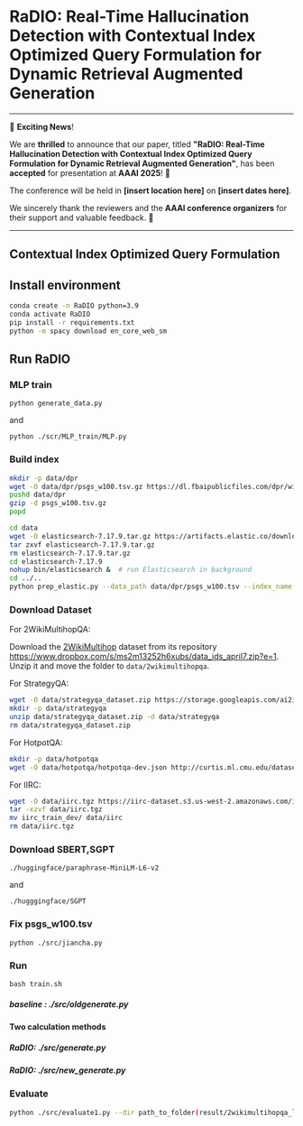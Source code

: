 # RaDIO: Real-Time Hallucination Detection with Contextual Index Optimized Query Formulation for Dynamic Retrieval Augmented Generation

---

🚀 **Exciting News**! 

We are **thrilled** to announce that our paper, titled **"RaDIO: Real-Time Hallucination Detection with Contextual Index Optimized Query Formulation for Dynamic Retrieval Augmented Generation"**, has been **accepted** for presentation at **AAAI 2025**! 🎉

The conference will be held in **[insert location here]** on **[insert dates here]**. 

We sincerely thank the reviewers and the **AAAI conference organizers** for their support and valuable feedback. 🙏

---


## Contextual Index Optimized Query Formulation



## Install environment

```bash
conda create -n RaDIO python=3.9
conda activate RaDIO
pip install -r requirements.txt
python -m spacy download en_core_web_sm
```

## Run RaDIO


### MLP train

```
python generate_data.py
```
and
```
python ./scr/MLP_train/MLP.py
```



### Build index


```bash
mkdir -p data/dpr
wget -O data/dpr/psgs_w100.tsv.gz https://dl.fbaipublicfiles.com/dpr/wikipedia_split/psgs_w100.tsv.gz
pushd data/dpr
gzip -d psgs_w100.tsv.gz
popd
```

```bash
cd data
wget -O elasticsearch-7.17.9.tar.gz https://artifacts.elastic.co/downloads/elasticsearch/elasticsearch-7.17.9-linux-x86_64.tar.gz  # download Elasticsearch
tar zxvf elasticsearch-7.17.9.tar.gz
rm elasticsearch-7.17.9.tar.gz 
cd elasticsearch-7.17.9
nohup bin/elasticsearch &  # run Elasticsearch in background
cd ../..
python prep_elastic.py --data_path data/dpr/psgs_w100.tsv --index_name wiki  # build index
```

### Download Dataset

For 2WikiMultihopQA:

Download the [2WikiMultihop](https://www.dropbox.com/s/ms2m13252h6xubs/data_ids_april7.zip?e=1) dataset from its repository <https://www.dropbox.com/s/ms2m13252h6xubs/data_ids_april7.zip?e=1>. Unzip it and move the folder to `data/2wikimultihopqa`.

For StrategyQA:

```bash
wget -O data/strategyqa_dataset.zip https://storage.googleapis.com/ai2i/strategyqa/data/strategyqa_dataset.zip
mkdir -p data/strategyqa
unzip data/strategyqa_dataset.zip -d data/strategyqa
rm data/strategyqa_dataset.zip 
```

For HotpotQA:

```bash
mkdir -p data/hotpotqa
wget -O data/hotpotqa/hotpotqa-dev.json http://curtis.ml.cmu.edu/datasets/hotpot/hotpot_dev_distractor_v1.json
```

For IIRC:

```bash
wget -O data/iirc.tgz https://iirc-dataset.s3.us-west-2.amazonaws.com/iirc_train_dev.tgz
tar -xzvf data/iirc.tgz
mv iirc_train_dev/ data/iirc
rm data/iirc.tgz
```

### Download SBERT,SGPT

```
./huggingface/paraphrase-MiniLM-L6-v2
```
and
```
./hugggingface/SGPT
```
### Fix  psgs_w100.tsv

```
python ./src/jiancha.py
```

### Run

```
bash train.sh
```

##### baseline : ./src/oldgenerate.py
#### Two calculation methods
##### RaDIO: ./src/generate.py
##### RaDIO: ./src/new_generate.py

### Evaluate


```bash
python ./src/evaluate1.py --dir path_to_folder(result/2wikimultihopqa_llama2_7b/newBM25)
```

